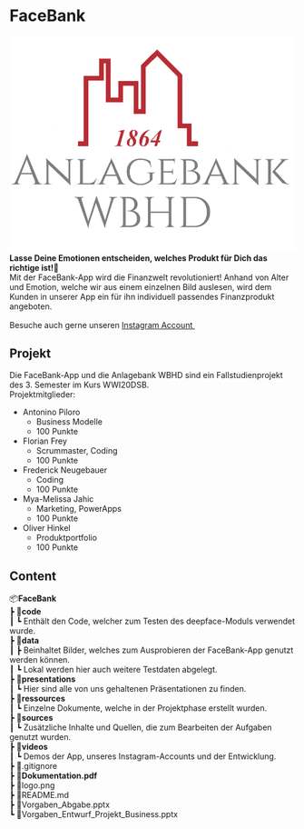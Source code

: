 # FaceBank

![Logo der Anlagebank WBHD](logo.png)
**Lasse Deine Emotionen entscheiden, welches Produkt für Dich das richtige ist!🚀**  
Mit der FaceBank-App wird die Finanzwelt revolutioniert! Anhand von Alter und Emotion, welche wir aus einem einzelnen Bild auslesen, wird dem Kunden in unserer App ein für ihn individuell passendes Finanzprodukt angeboten.

Besuche auch gerne unseren
<a href="https://www.instagram.com/facebankwbhd">Instagram Account
<img src="https://upload.wikimedia.org/wikipedia/commons/thumb/e/e7/Instagram_logo_2016.svg/240px-Instagram_logo_2016.svg.png" width="16" height="16">
</a>

## Projekt

Die FaceBank-App und die Anlagebank WBHD sind ein Fallstudienprojekt des 3. Semester im Kurs WWI20DSB.  
Projektmitglieder:

- Antonino Piloro
  - Business Modelle
  - 100 Punkte
- Florian Frey
  - Scrummaster, Coding
  - 100 Punkte
- Frederick Neugebauer
  - Coding
  - 100 Punkte
- Mya-Melissa Jahic
  - Marketing, PowerApps
  - 100 Punkte
- Oliver Hinkel
  - Produktportfolio
  - 100 Punkte

## Content

📦**FaceBank**  
┣ 📂**code**  
┃ ┗ Enthält den Code, welcher zum Testen des deepface-Moduls verwendet wurde.  
┣ 📂**data**  
┃ ┣ Beinhaltet Bilder, welches zum Ausprobieren der FaceBank-App genutzt werden können.  
┃ ┗ Lokal werden hier auch weitere Testdaten abgelegt.  
┣ 📂**presentations**  
┃ ┗ Hier sind alle von uns gehaltenen Präsentationen zu finden.  
┣ 📂**ressources**  
┃ ┗ Einzelne Dokumente, welche in der Projektphase erstellt wurden.  
┣ 📂**sources**  
┃ ┗ Zusätzliche Inhalte und Quellen, die zum Bearbeiten der Aufgaben genutzt wurden.  
┣ 📂**videos**  
┃ ┗ Demos der App, unseres Instagram-Accounts und der Entwicklung.  
┣ 📜.gitignore  
┣ 📜**Dokumentation.pdf**  
┣ 📜logo.png  
┣ 📜README.md  
┣ 📜Vorgaben_Abgabe.pptx  
┗ 📜Vorgaben_Entwurf_Projekt_Business.pptx
